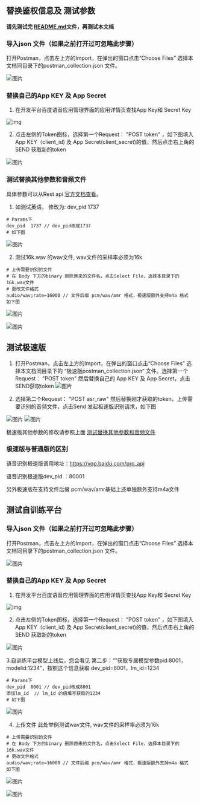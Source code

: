 ## 替换鉴权信息及 测试参数
**请先测试完 [README.md](/rest-api-asr/postman/README.md)文件，再测试本文档**

### 导入json 文件（如果之前打开过可忽略此步骤）

打开Postman，点击左上方的Import，在弹出的窗口点击“Choose Files” 选择本文档同目录下的postman_collection.json 文件。

![图片](https://raw.githubusercontent.com/Baidu-AIP/speech-demo/master/rest-api-asr/postman/doc-images/201906201400.png)

### 替换自己的App KEY 及 App Secret

1. 在开发平台百度语音应用管理界面的应用详情页查找App Key和 Secret Key 

![img](https://raw.githubusercontent.com/Baidu-AIP/speech-demo/master/rest-api-asr/postman/doc-images/201906201700.jpg)

2. 点击左侧的Token图标，选择第一个Request： "POST token" ，如下图填入App KEY（client_id) 及 App Secret(client_secret)的值，然后点击右上角的SEND 获取新的token 

![图片](https://raw.githubusercontent.com/Baidu-AIP/speech-demo/master/rest-api-asr/postman/doc-images/201906201601.png)


### 测试替换其他参数和音频文件

具体参数可以从Rest api [官方文档查看](http://ai.baidu.com/docs#/ASR-API/f1c36e33)。

1. 如测试英语， 修改为: dev_pid 1737 

```
# Params下
dev_pid  1737 // dev_pid改成1737 
# 如下图
```
![图片](https://raw.githubusercontent.com/Baidu-AIP/speech-demo/master/rest-api-asr/postman/doc-images/201906201404.png)

2. 测试16k.wav 的wav文件,  wav文件的采样率必须为16k 

```
# 上传需要识别的文件
# 在 Body 下方的binary 删除原来的文件名，点击Select File，选择本目录下的16k.wav文件
# 更改文件格式
audio/wav;rate=16000 // 文件后缀 pcm/wav/amr 格式，极速版额外支持m4a 格式
如下图
```

![图片](https://raw.githubusercontent.com/Baidu-AIP/speech-demo/master/rest-api-asr/postman/doc-images/201906201405.png)

![图片](https://raw.githubusercontent.com/Baidu-AIP/speech-demo/master/rest-api-asr/postman/doc-images/201906201406.png)

## 测试极速版

1. 打开Postman，点击左上方的Import，在弹出的窗口点击“Choose Files” 选择本文档同目录下的 “极速版postman_collection.json“ 文件。选择第一个Request： "POST token" 然后替换自己的 App KEY 及 App Secret，点击SEND获取token
![图片](https://raw.githubusercontent.com/Baidu-AIP/speech-demo/master/rest-api-asr/postman/doc-images/201906201407.png)

2. 选择第二个Request： "POST asr_raw" 然后替换刚才获取的token，上传需要识别的音频文件，点击Send 发起极速版识别请求，如下图

![图片](https://raw.githubusercontent.com/Baidu-AIP/speech-demo/master/rest-api-asr/postman/doc-images/201906201408.png)
![图片](https://raw.githubusercontent.com/Baidu-AIP/speech-demo/master/rest-api-asr/postman/doc-images/201906201409.png)

极速版其他参数的修改请参照上面 <a href="#测试替换其他参数和音频文件">测试替换其他参数和音频文件</a>

### 极速版与普通版的区别

语音识别极速版调用地址：https://vop.baidu.com/pro_api

语音识别极速版dev_pid ：80001

另外极速版在支持文件后缀 pcm/wav/amr基础上还单独额外支持m4a文件 ​

## 测试自训练平台

### 导入json 文件（如果之前打开过可忽略此步骤）

打开Postman，点击左上方的Import，在弹出的窗口点击“Choose Files” 选择本文档同目录下的postman_collection.json 文件。

![图片](https://raw.githubusercontent.com/Baidu-AIP/speech-demo/master/rest-api-asr/postman/doc-images/201906201400.png)

### 替换自己的App KEY 及 App Secret

1. 在开发平台百度语音应用管理界面的应用详情页查找App Key和 Secret Key 

![img](https://raw.githubusercontent.com/Baidu-AIP/speech-demo/master/rest-api-asr/postman/doc-images/201906201700.jpg)

2. 点击左侧的Token图标，选择第一个Request： "POST token" ，如下图填入App KEY（client_id) 及 App Secret(client_secret)的值，然后点击右上角的SEND 获取新的token 

![图片](https://raw.githubusercontent.com/Baidu-AIP/speech-demo/master/rest-api-asr/postman/doc-images/201906201601.png)

3.自训练平台模型上线后，您会看见 第二步：“”获取专属模型参数pid:8001，modelid:1234”，按照这个信息获取 dev_pid=8001，lm_id=1234
```
# Params下
dev_pid  8001 // dev_pid改成8001 
添加lm_id  // lm_id 的值填写获取的1234
# 如下图
```
![图片](https://raw.githubusercontent.com/Baidu-AIP/speech-demo/master/rest-api-asr/postman/doc-images/201908221700.png)

4. 上传文件   此处举例测试wav文件,  wav文件的采样率必须为16k 

```
# 上传需要识别的文件
# 在 Body 下方的binary 删除原来的文件名，点击Select File，选择本目录下的16k.wav文件
# 更改文件格式
audio/wav;rate=16000 // 文件后缀 pcm/wav/amr 格式，极速版额外支持m4a 格式
如下图
```

![图片](https://raw.githubusercontent.com/Baidu-AIP/speech-demo/master/rest-api-asr/postman/doc-images/201906201405.png)

![图片](https://raw.githubusercontent.com/Baidu-AIP/speech-demo/master/rest-api-asr/postman/doc-images/201906201406.png)
